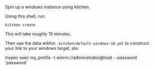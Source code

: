 Spin up a windows instance using kitchen.

Using this shell, run:


`kitchen create`

This will take roughly 15 minutes.

Then use the data witihin `.kitchen/default-windows-16.yml` to construct your link to your windows target, ala:

inspec exec my_profile -t winrm://administrator@host --password 'password'
